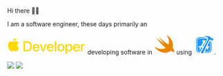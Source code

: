 Hi there 👋🏻

I am a software engineer, these days primarily an <a href="https://developer.apple.com" target="_new" style=""><img src="images/apple-developer.svg" alt=" Developer"/></a>
developing software in <a href="https://github.com/apple/swift" target="_new"><img src="images/icon-swift.svg" alt="Swift" style="top: -9px; margin-top: 3px;"/></a>
using <a href="https://developer.apple.com/xcode/" target="_new" alt="Xcode" style="top: -9px; margin-top: 3px;"><img src="images/icon-xcode.svg" alt="Xcode"/></a>.

<img src="https://github-readme-stats.vercel.app/api?username=4np&show_icons=true&custom_title=GitHub%20Statistics&theme=dracula"/>
<img src="https://github-readme-stats.vercel.app/api/top-langs/?username=4np&layout=compact&hide=groovy&langs_count=5&card_width=450&theme=dracula"/>
